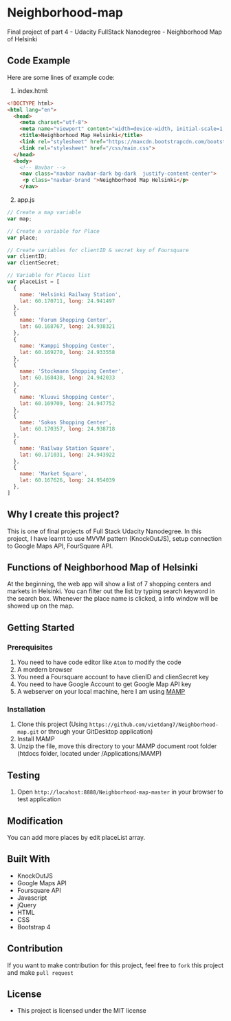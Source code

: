 # Neighborhood-map
Final project of part 4 - Udacity FullStack Nanodegree - Neighborhood Map of Helsinki 

## Code Example
Here are some lines of example code:
1. index.html:
```html
<!DOCTYPE html>
<html lang="en">
  <head>
    <meta charset="utf-8">
    <meta name="viewport" content="width=device-width, initial-scale=1, shrink-to-fit=no">
    <title>Neighborhood Map Helsinki</title>
    <link rel="stylesheet" href="https://maxcdn.bootstrapcdn.com/bootstrap/4.0.0-beta.2/css/bootstrap.min.css" integrity="sha384-PsH8R72JQ3SOdhVi3uxftmaW6Vc51MKb0q5P2rRUpPvrszuE4W1povHYgTpBfshb" crossorigin="anonymous">
    <link rel="stylesheet" href="/css/main.css">
  </head>
  <body>
    <!-- Navbar -->
    <nav class="navbar navbar-dark bg-dark  justify-content-center">
     <p class="navbar-brand ">Neighborhood Map Helsinki</p>
    </nav>

```
2. app.js
```javascript
// Create a map variable
var map;

// Create a variable for Place
var place;

// Create variables for clientID & secret key of Foursquare
var clientID;
var clientSecret;

// Variable for Places list
var placeList = [
  {
    name: 'Helsinki Railway Station',
    lat: 60.170711, long: 24.941497
  },
  {
    name: 'Forum Shopping Center',
    lat: 60.168767, long: 24.938321
  },
  {
    name: 'Kamppi Shopping Center',
    lat: 60.169270, long: 24.933558
  },
  {
    name: 'Stockmann Shopping Center',
    lat: 60.168438, long: 24.942033
  },
  {
    name: 'Kluuvi Shopping Center',
    lat: 60.169709, long: 24.947752
  },
  {
    name: 'Sokos Shopping Center',
    lat: 60.170357, long: 24.938718
  },
  {
    name: 'Railway Station Square',
    lat: 60.171031, long: 24.943922
  },
  {
    name: 'Market Square',
    lat: 60.167626, long: 24.954039
  },
]

```

## Why I create this project?
This is one of final projects of Full Stack Udacity Nanodegree.  In this project, I have learnt to use MVVM pattern (KnockOutJS), setup connection to Google Maps API, FourSquare API.

## Functions of Neighborhood Map of Helsinki
At the beginning, the web app will show a list of 7 shopping centers and markets in Helsinki. You can filter out the list by typing search keyword in the search box. Whenever the place name is clicked, a info window will be showed up on the map.

## Getting Started
### Prerequisites
1. You need to have code editor like `Atom` to modify the code 
2. A mordern browser
3. You need a Foursquare account to have clienID and clienSecret key
4. You need to have Google Account to get Google Map API key 
5. A webserver on your local machine, here I am using [MAMP](https://www.mamp.info/en/)

### Installation
1. Clone this project (Using `https://github.com/vietdang7/Neighborhood-map.git` or through your GitDesktop application)
2. Install MAMP
3. Unzip the file, move this directory to your MAMP document root folder (htdocs folder, located under /Applications/MAMP)


## Testing
1.  Open `http://locahost:8888/Neighborhood-map-master` in your browser to test application

## Modification
You can add more places by edit placeList array.

## Built With
- KnockOutJS
- Google Maps API
- Foursquare API
- Javascript
- jQuery
- HTML
- CSS
- Bootstrap 4

## Contribution
If you want to make contribution for this project, feel free to `fork` this project and make `pull request`

## License
- This project is licensed under the MIT license
